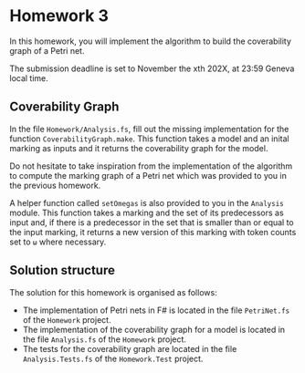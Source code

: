 # Homework 3

In this homework, you will implement the algorithm to build the coverability graph of a Petri net.

The submission deadline is set to November the xth 202X, at 23:59 Geneva local time.

## Coverability Graph

In the file `Homework/Analysis.fs`, fill out the missing implementation for the function `CoverabilityGraph.make`.
This function takes a model and an inital marking as inputs and it returns the coverability graph for the model.

Do not hesitate to take inspiration from the implementation of the algorithm to compute the marking graph of a Petri net which was provided to you in the previous homework.

A helper function called `setOmegas` is also provided to you in the `Analysis` module.
This function takes a marking and the set of its predecessors as input and, if there is a predecessor in the set that is smaller than or equal to the input marking, it returns a new version of this marking with token counts set to `ω` where necessary. 

## Solution structure

The solution for this homework is organised as follows:

- The implementation of Petri nets in F# is located in the file `PetriNet.fs` of the `Homework` project.
- The implementation of the coverability graph for a model is located in the file `Analysis.fs` of the `Homework` project.
- The tests for the coverability graph are located in the file `Analysis.Tests.fs` of the `Homework.Test` project.
